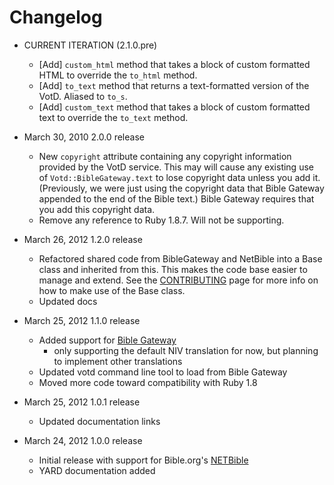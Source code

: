 # Changelog
* CURRENT ITERATION (2.1.0.pre)
  * [Add] `custom_html` method that takes a block of custom formatted
    HTML to override the `to_html` method.
  * [Add] `to_text` method that returns a text-formatted version of the VotD.
    Aliased to `to_s`.
  * [Add] `custom_text` method that takes a block of custom formatted text
    to override the `to_text` method.
* March 30, 2010 2.0.0 release
  * New `copyright` attribute containing any copyright information provided
    by the VotD service. This may will cause any existing use of
    `Votd::BibleGateway.text` to lose copyright data unless you add it.
    (Previously, we were just using the copyright data that Bible Gateway
    appended to the end of the Bible text.)
    Bible Gateway requires that you add this copyright data. 
  * Remove any reference to Ruby 1.8.7. Will not be supporting.

* March 26, 2012 1.2.0 release
  * Refactored shared code from BibleGateway and NetBible into a Base class
    and inherited from this. This makes the code base easier to manage and
    extend. See the [CONTRIBUTING](https://github.com/doctorbh/votd/blob/master/CONTRIBUTING.md) page for more info on how to make use of the Base class.
  * Updated docs
  	 
* March 25, 2012 1.1.0 release
  * Added support for [Bible Gateway](www.biblegateway.com)
    * only supporting the default NIV translation for now, but
      planning to implement other translations
  * Updated votd command line tool to load from Bible Gateway
  * Moved more code toward compatibility with Ruby 1.8

* March 25, 2012 1.0.1 release
  * Updated documentation links
  
* March 24, 2012 1.0.0 release
  * Initial release with support for Bible.org's [NETBible](http://labs.bible.org/)
  * YARD documentation added
